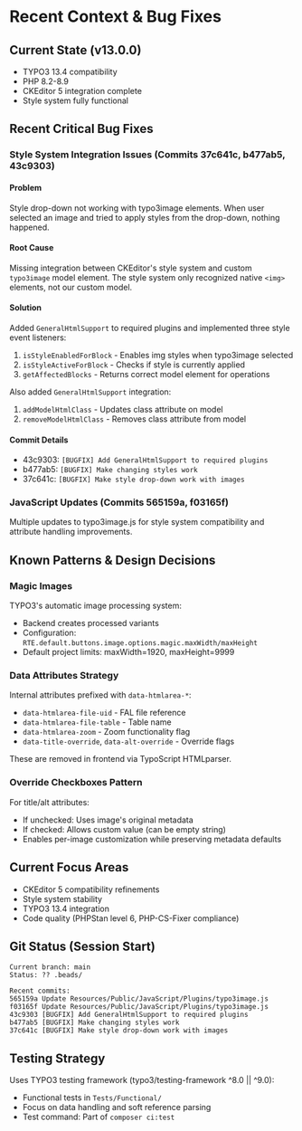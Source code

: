 # Recent Context & Bug Fixes

## Current State (v13.0.0)
- TYPO3 13.4 compatibility
- PHP 8.2-8.9
- CKEditor 5 integration complete
- Style system fully functional

## Recent Critical Bug Fixes

### Style System Integration Issues (Commits 37c641c, b477ab5, 43c9303)

#### Problem
Style drop-down not working with typo3image elements. When user selected an image and tried to apply styles from the drop-down, nothing happened.

#### Root Cause
Missing integration between CKEditor's style system and custom `typo3image` model element. The style system only recognized native `<img>` elements, not our custom model.

#### Solution
Added `GeneralHtmlSupport` to required plugins and implemented three style event listeners:
1. `isStyleEnabledForBlock` - Enables img styles when typo3image selected
2. `isStyleActiveForBlock` - Checks if style is currently applied
3. `getAffectedBlocks` - Returns correct model element for operations

Also added `GeneralHtmlSupport` integration:
1. `addModelHtmlClass` - Updates class attribute on model
2. `removeModelHtmlClass` - Removes class attribute from model

#### Commit Details
- 43c9303: `[BUGFIX] Add GeneralHtmlSupport to required plugins`
- b477ab5: `[BUGFIX] Make changing styles work`
- 37c641c: `[BUGFIX] Make style drop-down work with images`

### JavaScript Updates (Commits 565159a, f03165f)
Multiple updates to typo3image.js for style system compatibility and attribute handling improvements.

## Known Patterns & Design Decisions

### Magic Images
TYPO3's automatic image processing system:
- Backend creates processed variants
- Configuration: `RTE.default.buttons.image.options.magic.maxWidth/maxHeight`
- Default project limits: maxWidth=1920, maxHeight=9999

### Data Attributes Strategy
Internal attributes prefixed with `data-htmlarea-*`:
- `data-htmlarea-file-uid` - FAL file reference
- `data-htmlarea-file-table` - Table name
- `data-htmlarea-zoom` - Zoom functionality flag
- `data-title-override`, `data-alt-override` - Override flags

These are removed in frontend via TypoScript HTMLparser.

### Override Checkboxes Pattern
For title/alt attributes:
- If unchecked: Uses image's original metadata
- If checked: Allows custom value (can be empty string)
- Enables per-image customization while preserving metadata defaults

## Current Focus Areas
- CKEditor 5 compatibility refinements
- Style system stability
- TYPO3 13.4 integration
- Code quality (PHPStan level 6, PHP-CS-Fixer compliance)

## Git Status (Session Start)
```
Current branch: main
Status: ?? .beads/

Recent commits:
565159a Update Resources/Public/JavaScript/Plugins/typo3image.js
f03165f Update Resources/Public/JavaScript/Plugins/typo3image.js
43c9303 [BUGFIX] Add GeneralHtmlSupport to required plugins
b477ab5 [BUGFIX] Make changing styles work
37c641c [BUGFIX] Make style drop-down work with images
```

## Testing Strategy
Uses TYPO3 testing framework (typo3/testing-framework ^8.0 || ^9.0):
- Functional tests in `Tests/Functional/`
- Focus on data handling and soft reference parsing
- Test command: Part of `composer ci:test`